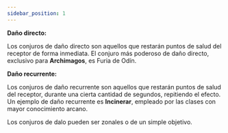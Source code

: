 ```yaml
---
sidebar_position: 1
---
```


**Daño directo:**

Los conjuros de daño directo son aquellos que restarán puntos de salud del receptor de forma inmediata.
El conjuro más poderoso de daño directo, exclusivo para **Archimagos**, es Furia de Odín.

**Daño recurrente:**

Los conjuros de daño recurrente son aquellos que restarán puntos de salud del receptor, durante una cierta cantidad de segundos, repitiendo el efecto.
Un ejemplo de daño recurrente es **Incinerar**, empleado por las clases con mayor conocimiento arcano.

Los conjuros de dalo pueden ser zonales o de un simple objetivo.
